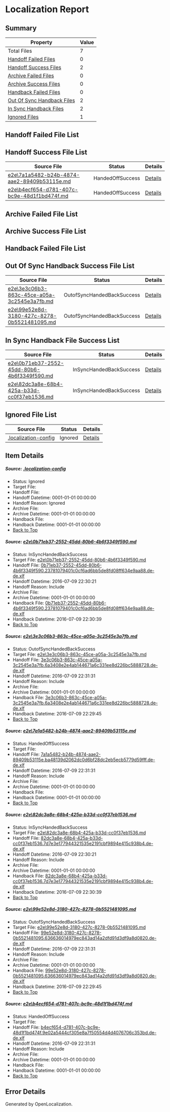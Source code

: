 # <a name='report-top'></a> Localization Report

## Summary
 Property | Value 
 -------- | ----- 
 Total Files | 7
[ Handoff Failed Files ](#handoff-failed-list)| 0
[ Handoff Success Files ](#handoff-success-list)| 2
[ Archive Failed Files ](#archive-failed-list)| 0
[ Archive Success Files ](#archive-success-list)| 0
[ Handback Failed Files ](#handback-failed-list)| 0
[ Out Of Sync Handback Files ](#outofsync-handback-success-list)| 2
[ In Sync Handback Files ](#insync-handback-success-list)| 2
[ Ignored Files ](#ignored-list)| 1

## <a name='handoff-failed-list'></a> Handoff Failed File List

## <a name='handoff-success-list'></a> Handoff Success File List
 Source File | Status | Details 
 ----------- | ------ | ------- 
 [e2e\7a1a5482-b24b-4874-aae2-89409b53115e.md](https://github.com/OpenLocalizationTestOrg/oltest/blob/0f44ce177551a798b662b0a49cbfde477c2e9d05/e2e/7a1a5482-b24b-4874-aae2-89409b53115e.md) | HandedOffSuccess | [Details](#00b7a36db603bfcb56328b4715cf1bedc9d04e7d3)
 [e2e\b4ecf654-d781-407c-bc9e-48d1f1bd474f.md](https://github.com/OpenLocalizationTestOrg/oltest/blob/6e075590aea62efbefc31888406c499cb63461ea/e2e/b4ecf654-d781-407c-bc9e-48d1f1bd474f.md) | HandedOffSuccess | [Details](#293eb561d743432fc77942b3342be0c2f8a034af6)

## <a name='archive-failed-list'></a> Archive Failed File List

## <a name='archive-success-list'></a> Archive Success File List

## <a name='handback-failed-list'></a> Handback Failed File List

## <a name='outofsync-handback-success-list'></a> Out Of Sync Handback Success File List
 Source File | Status | Details 
 ----------- | ------ | ------- 
 [e2e\3e3c06b3-863c-45ce-a05a-3c2545e3a7fb.md](https://github.com/OpenLocalizationTestOrg/oltest/blob/063e6459ff1daaa1beae951ecb13ce3f260b3b80/e2e/3e3c06b3-863c-45ce-a05a-3c2545e3a7fb.md) | OutofSyncHandedBackSuccess | [Details](#b5c645ff7e354b5859454cb8e8e707bb6bfe73452)
 [e2e\99e52e8d-3180-427c-8278-0b5521481095.md](https://github.com/OpenLocalizationTestOrg/oltest/blob/063e6459ff1daaa1beae951ecb13ce3f260b3b80/e2e/99e52e8d-3180-427c-8278-0b5521481095.md) | OutofSyncHandedBackSuccess | [Details](#f70121ffe108c3adf477f6ba27819a7ba80b87cb5)

## <a name='insync-handback-success-list'></a> In Sync Handback File Success List
 Source File | Status | Details 
 ----------- | ------ | ------- 
 [e2e\0b71eb37-2552-45dd-80b6-4b6f3349f590.md](https://github.com/OpenLocalizationTestOrg/oltest/blob/6ba8e9ced514f320261062cb489ddc0e470cfdde/e2e/0b71eb37-2552-45dd-80b6-4b6f3349f590.md) | InSyncHandedBackSuccess | [Details](#df03236ae09529c50341e2d466ca4dfa07bf07fd1)
 [e2e\82dc3a8e-68b4-425a-b33d-cc0f37eb1536.md](https://github.com/OpenLocalizationTestOrg/oltest/blob/6ba8e9ced514f320261062cb489ddc0e470cfdde/e2e/82dc3a8e-68b4-425a-b33d-cc0f37eb1536.md) | InSyncHandedBackSuccess | [Details](#d807918001c595ea92c5744e42f74977af18428d4)

## <a name='ignored-list'></a> Ignored File List
 Source File | Status | Details 
 ----------- | ------ | ------- 
 [.localization-config](https://github.com/OpenLocalizationTestOrg/oltest/blob/6e075590aea62efbefc31888406c499cb63461ea/.localization-config) | Ignored | [Details](#3d4f252ac210baf56311d7e97dcc2db10974dbd20)

## Item Details
##### <a name='3d4f252ac210baf56311d7e97dcc2db10974dbd20'></a> Source: [.localization-config](https://github.com/OpenLocalizationTestOrg/oltest/blob/6e075590aea62efbefc31888406c499cb63461ea/.localization-config)
* Status: Ignored
* Target File: 
* Handoff File: 
* Handoff Datetime: 0001-01-01 00:00:00
* Handoff Reason: Ignored
* Archive File: 
* Archive Datetime: 0001-01-01 00:00:00
* Handback File: 
* Handback Datetime: 0001-01-01 00:00:00
* [Back to Top](#report-top)

##### <a name='df03236ae09529c50341e2d466ca4dfa07bf07fd1'></a> Source: [e2e\0b71eb37-2552-45dd-80b6-4b6f3349f590.md](https://github.com/OpenLocalizationTestOrg/oltest/blob/6ba8e9ced514f320261062cb489ddc0e470cfdde/e2e/0b71eb37-2552-45dd-80b6-4b6f3349f590.md)
* Status: InSyncHandedBackSuccess
* Target File: [e2e\0b71eb37-2552-45dd-80b6-4b6f3349f590.md](https://github.com/OpenLocalizationTestOrg/oltest-dede-fly/blob/a238bee100c4f43ca1f730128891f940bac6f578/e2e/0b71eb37-2552-45dd-80b6-4b6f3349f590.md)
* Handoff File: [0b71eb37-2552-45dd-80b6-4b6f3349f590.23781079401c0cf6ad6bb5de8fd08ff634e9aa88.de-de.xlf](https://github.com/OpenLocalizationTestOrg/olhandoff-e2e/blob/2cd05254036c8e75e586a1f6c3c4ff17b10d1028/ol-handoff/OpenLocalizationTestOrg/oltest-dede-fly/ci/ht/0b71eb37-2552-45dd-80b6-4b6f3349f590.23781079401c0cf6ad6bb5de8fd08ff634e9aa88.de-de.xlf)
* Handoff Datetime: 2016-07-09 22:30:21
* Handoff Reason: Include
* Archive File: 
* Archive Datetime: 0001-01-01 00:00:00
* Handback File: [0b71eb37-2552-45dd-80b6-4b6f3349f590.23781079401c0cf6ad6bb5de8fd08ff634e9aa88.de-de.xlf](https://github.com/OpenLocalizationTestOrg/olhandback-e2e/blob/87180538c874e6a00af2d425126921b88a45550f/ol-handback/OpenLocalizationTestOrg/oltest-dede-fly/ci/ht/0b71eb37-2552-45dd-80b6-4b6f3349f590.23781079401c0cf6ad6bb5de8fd08ff634e9aa88.de-de.xlf)
* Handback Datetime: 2016-07-09 22:30:39
* [Back to Top](#report-top)

##### <a name='b5c645ff7e354b5859454cb8e8e707bb6bfe73452'></a> Source: [e2e\3e3c06b3-863c-45ce-a05a-3c2545e3a7fb.md](https://github.com/OpenLocalizationTestOrg/oltest/blob/063e6459ff1daaa1beae951ecb13ce3f260b3b80/e2e/3e3c06b3-863c-45ce-a05a-3c2545e3a7fb.md)
* Status: OutofSyncHandedBackSuccess
* Target File: [e2e\3e3c06b3-863c-45ce-a05a-3c2545e3a7fb.md](https://github.com/OpenLocalizationTestOrg/oltest-dede-fly/blob/2411e615774b61932c3e0ad7cbec82203c65a756/e2e/3e3c06b3-863c-45ce-a05a-3c2545e3a7fb.md)
* Handoff File: [3e3c06b3-863c-45ce-a05a-3c2545e3a7fb.6a3408e2e4ab144671a6c331ee8d226bc5888728.de-de.xlf](https://github.com/OpenLocalizationTestOrg/olhandoff-e2e/blob/f152fa983ed5a456df80ff3d6616b7f05ea590e2/ol-handoff/OpenLocalizationTestOrg/oltest-dede-fly/ci/ht/3e3c06b3-863c-45ce-a05a-3c2545e3a7fb.6a3408e2e4ab144671a6c331ee8d226bc5888728.de-de.xlf)
* Handoff Datetime: 2016-07-09 22:31:31
* Handoff Reason: Include
* Archive File: 
* Archive Datetime: 0001-01-01 00:00:00
* Handback File: [3e3c06b3-863c-45ce-a05a-3c2545e3a7fb.6a3408e2e4ab144671a6c331ee8d226bc5888728.de-de.xlf](https://github.com/OpenLocalizationTestOrg/olhandback-e2e/blob/2c426a6c866097f777dc36db2bb96cef52b9272f/ol-handback/OpenLocalizationTestOrg/oltest-dede-fly/ci/high/3e3c06b3-863c-45ce-a05a-3c2545e3a7fb.6a3408e2e4ab144671a6c331ee8d226bc5888728.de-de.xlf)
* Handback Datetime: 2016-07-09 22:29:45
* [Back to Top](#report-top)

##### <a name='00b7a36db603bfcb56328b4715cf1bedc9d04e7d3'></a> Source: [e2e\7a1a5482-b24b-4874-aae2-89409b53115e.md](https://github.com/OpenLocalizationTestOrg/oltest/blob/0f44ce177551a798b662b0a49cbfde477c2e9d05/e2e/7a1a5482-b24b-4874-aae2-89409b53115e.md)
* Status: HandedOffSuccess
* Target File: 
* Handoff File: [7a1a5482-b24b-4874-aae2-89409b53115e.ba48139d2062dc0d6bf28dc2eb5ecb5779d59fff.de-de.xlf](https://github.com/OpenLocalizationTestOrg/olhandoff-e2e/blob/f152fa983ed5a456df80ff3d6616b7f05ea590e2/ol-handoff/OpenLocalizationTestOrg/oltest-dede-fly/ci/ht/7a1a5482-b24b-4874-aae2-89409b53115e.ba48139d2062dc0d6bf28dc2eb5ecb5779d59fff.de-de.xlf)
* Handoff Datetime: 2016-07-09 22:31:31
* Handoff Reason: Include
* Archive File: 
* Archive Datetime: 0001-01-01 00:00:00
* Handback File: 
* Handback Datetime: 0001-01-01 00:00:00
* [Back to Top](#report-top)

##### <a name='d807918001c595ea92c5744e42f74977af18428d4'></a> Source: [e2e\82dc3a8e-68b4-425a-b33d-cc0f37eb1536.md](https://github.com/OpenLocalizationTestOrg/oltest/blob/6ba8e9ced514f320261062cb489ddc0e470cfdde/e2e/82dc3a8e-68b4-425a-b33d-cc0f37eb1536.md)
* Status: InSyncHandedBackSuccess
* Target File: [e2e\82dc3a8e-68b4-425a-b33d-cc0f37eb1536.md](https://github.com/OpenLocalizationTestOrg/oltest-dede-fly/blob/a238bee100c4f43ca1f730128891f940bac6f578/e2e/82dc3a8e-68b4-425a-b33d-cc0f37eb1536.md)
* Handoff File: [82dc3a8e-68b4-425a-b33d-cc0f37eb1536.7d7e3e177944321535e2191cbf9894e415c938b4.de-de.xlf](https://github.com/OpenLocalizationTestOrg/olhandoff-e2e/blob/2cd05254036c8e75e586a1f6c3c4ff17b10d1028/ol-handoff/OpenLocalizationTestOrg/oltest-dede-fly/ci/ht/82dc3a8e-68b4-425a-b33d-cc0f37eb1536.7d7e3e177944321535e2191cbf9894e415c938b4.de-de.xlf)
* Handoff Datetime: 2016-07-09 22:30:21
* Handoff Reason: Include
* Archive File: 
* Archive Datetime: 0001-01-01 00:00:00
* Handback File: [82dc3a8e-68b4-425a-b33d-cc0f37eb1536.7d7e3e177944321535e2191cbf9894e415c938b4.de-de.xlf](https://github.com/OpenLocalizationTestOrg/olhandback-e2e/blob/87180538c874e6a00af2d425126921b88a45550f/ol-handback/OpenLocalizationTestOrg/oltest-dede-fly/ci/ht/82dc3a8e-68b4-425a-b33d-cc0f37eb1536.7d7e3e177944321535e2191cbf9894e415c938b4.de-de.xlf)
* Handback Datetime: 2016-07-09 22:30:39
* [Back to Top](#report-top)

##### <a name='f70121ffe108c3adf477f6ba27819a7ba80b87cb5'></a> Source: [e2e\99e52e8d-3180-427c-8278-0b5521481095.md](https://github.com/OpenLocalizationTestOrg/oltest/blob/063e6459ff1daaa1beae951ecb13ce3f260b3b80/e2e/99e52e8d-3180-427c-8278-0b5521481095.md)
* Status: OutofSyncHandedBackSuccess
* Target File: [e2e\99e52e8d-3180-427c-8278-0b5521481095.md](https://github.com/OpenLocalizationTestOrg/oltest-dede-fly/blob/2411e615774b61932c3e0ad7cbec82203c65a756/e2e/99e52e8d-3180-427c-8278-0b5521481095.md)
* Handoff File: [99e52e8d-3180-427c-8278-0b5521481095.636636014979ec843ad14a2dfd91d3df9a8d0820.de-de.xlf](https://github.com/OpenLocalizationTestOrg/olhandoff-e2e/blob/f152fa983ed5a456df80ff3d6616b7f05ea590e2/ol-handoff/OpenLocalizationTestOrg/oltest-dede-fly/ci/ht/99e52e8d-3180-427c-8278-0b5521481095.636636014979ec843ad14a2dfd91d3df9a8d0820.de-de.xlf)
* Handoff Datetime: 2016-07-09 22:31:31
* Handoff Reason: Include
* Archive File: 
* Archive Datetime: 0001-01-01 00:00:00
* Handback File: [99e52e8d-3180-427c-8278-0b5521481095.636636014979ec843ad14a2dfd91d3df9a8d0820.de-de.xlf](https://github.com/OpenLocalizationTestOrg/olhandback-e2e/blob/2c426a6c866097f777dc36db2bb96cef52b9272f/ol-handback/OpenLocalizationTestOrg/oltest-dede-fly/ci/high/99e52e8d-3180-427c-8278-0b5521481095.636636014979ec843ad14a2dfd91d3df9a8d0820.de-de.xlf)
* Handback Datetime: 2016-07-09 22:29:45
* [Back to Top](#report-top)

##### <a name='293eb561d743432fc77942b3342be0c2f8a034af6'></a> Source: [e2e\b4ecf654-d781-407c-bc9e-48d1f1bd474f.md](https://github.com/OpenLocalizationTestOrg/oltest/blob/6e075590aea62efbefc31888406c499cb63461ea/e2e/b4ecf654-d781-407c-bc9e-48d1f1bd474f.md)
* Status: HandedOffSuccess
* Target File: 
* Handoff File: [b4ecf654-d781-407c-bc9e-48d1f1bd474f.9e02a5444cf305e8a7f50554d4d4076706c353bd.de-de.xlf](https://github.com/OpenLocalizationTestOrg/olhandoff-e2e/blob/f152fa983ed5a456df80ff3d6616b7f05ea590e2/ol-handoff/OpenLocalizationTestOrg/oltest-dede-fly/ci/ht/b4ecf654-d781-407c-bc9e-48d1f1bd474f.9e02a5444cf305e8a7f50554d4d4076706c353bd.de-de.xlf)
* Handoff Datetime: 2016-07-09 22:31:31
* Handoff Reason: Include
* Archive File: 
* Archive Datetime: 0001-01-01 00:00:00
* Handback File: 
* Handback Datetime: 0001-01-01 00:00:00
* [Back to Top](#report-top)


## Error Details

Generated by OpenLocalization.
